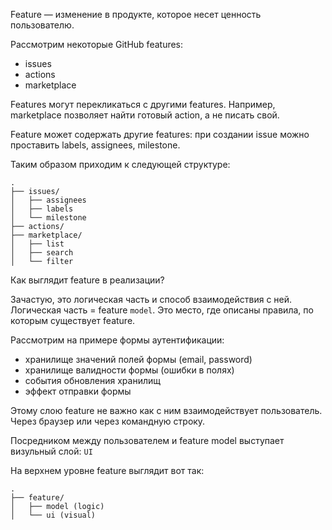 Feature — изменение в продукте, которое несет ценность пользователю.

Рассмотрим некоторые GitHub features:

- issues
- actions
- marketplace

Features могут перекликаться с другими features. Например, marketplace позволяет найти готовый action, а не писать свой.

Feature может содержать другие features: при создании issue можно проставить labels, assignees, milestone.

Таким образом приходим к следующей структуре:

```
.
├── issues/
│   ├── assignees
│   ├── labels
│   └── milestone
├── actions/
├── marketplace/
│   ├── list
│   ├── search
│   └── filter
```

Как выглядит feature в реализации?

Зачастую, это логическая часть и способ взаимодействия с ней.<br />
Логическая часть = feature `model`. Это место, где описаны правила, по которым существует feature.

Рассмотрим на примере формы аутентификации:

- хранилище значений полей формы (email, password)
- хранилище валидности формы (ошибки в полях)
- события обновления хранилищ
- эффект отправки формы

Этому слою feature не важно как с ним взаимодействует пользователь. Через браузер или через командную строку.

Посредником между пользователем и feature model выступает визульный слой: `UI`

На верхнем уровне feature выглядит вот так:
```
.
├── feature/
│   ├── model (logic)
│   └── ui (visual)
```
